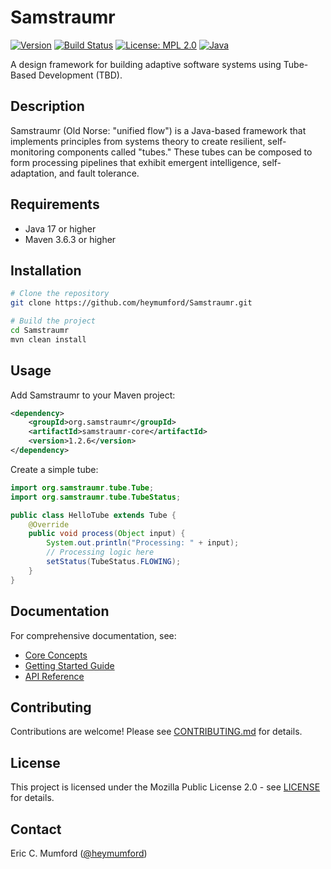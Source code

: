 # Samstraumr

[![Version](https://img.shields.io/badge/version-1.2.6-blue)](https://github.com/heymumford/Samstraumr/releases) [![Build Status](https://github.com/heymumford/Samstraumr/actions/workflows/samstraumr-pipeline.yml/badge.svg)](https://github.com/heymumford/Samstraumr/actions/workflows/samstraumr-pipeline.yml) [![License: MPL 2.0](https://img.shields.io/badge/License-MPL%202.0-brightgreen.svg)](https://opensource.org/licenses/MPL-2.0) [![Java](https://img.shields.io/badge/Java-17%2B-orange)](https://openjdk.java.net/projects/jdk/17/)

A design framework for building adaptive software systems using Tube-Based Development (TBD).

## Description

Samstraumr (Old Norse: "unified flow") is a Java-based framework that implements principles from systems theory to create resilient, self-monitoring components called "tubes." These tubes can be composed to form processing pipelines that exhibit emergent intelligence, self-adaptation, and fault tolerance.

## Requirements

- Java 17 or higher
- Maven 3.6.3 or higher

## Installation

```bash
# Clone the repository
git clone https://github.com/heymumford/Samstraumr.git

# Build the project
cd Samstraumr
mvn clean install
```

## Usage

Add Samstraumr to your Maven project:

```xml
<dependency>
    <groupId>org.samstraumr</groupId>
    <artifactId>samstraumr-core</artifactId>
    <version>1.2.6</version>
</dependency>
```

Create a simple tube:

```java
import org.samstraumr.tube.Tube;
import org.samstraumr.tube.TubeStatus;

public class HelloTube extends Tube {
    @Override
    public void process(Object input) {
        System.out.println("Processing: " + input);
        // Processing logic here
        setStatus(TubeStatus.FLOWING);
    }
}
```

## Documentation

For comprehensive documentation, see:

- [Core Concepts](./docs/concepts/core-concepts.md)
- [Getting Started Guide](./docs/guides/getting-started.md)
- [API Reference](./docs/reference/api-reference.md)

## Contributing

Contributions are welcome! Please see [CONTRIBUTING.md](./docs/contribution/contributing.md) for details.

## License

This project is licensed under the Mozilla Public License 2.0 - see [LICENSE](./LICENSE) for details.

## Contact

Eric C. Mumford ([@heymumford](https://github.com/heymumford))
